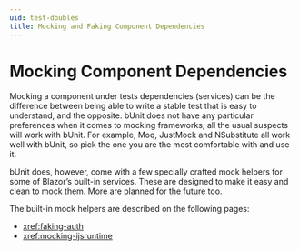 ```yaml
---
uid: test-doubles
title: Mocking and Faking Component Dependencies
---
```


# Mocking Component Dependencies

Mocking a component under tests dependencies (services) can be the difference between being able to write a stable test that is easy to understand, and the opposite. bUnit does not have any particular preferences when it comes to mocking frameworks; all the usual suspects will work with bUnit. For example, Moq, JustMock and NSubstitute all work well with bUnit, so pick the one you are the most comfortable with and use it.

bUnit does, however, come with a few specially crafted mock helpers for some of Blazor’s built-in services. These are designed to make it easy and clean to mock them. More are planned for the future too.

The built-in mock helpers are described on the following pages:

- <xref:faking-auth>
- <xref:mocking-ijsruntime>
